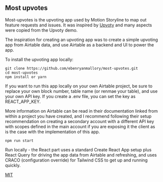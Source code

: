 ## Most upvotes

Most-upvotes is the upvoting app used by Motion Storyline to map out feature requests and issues. It was inspired by [Upvoty](https://www.upvoty.com/) and many aspects were copied from the Upvoty demo.

The inspiration for creating an upvoting app was to create a simple upvoting app from Airtable data, and use Airtable as a backend and UI to power the app.

To install the upvoting app locally:

```
git clone https://github.com/ebenryanmallory/most-upvotes.git
cd most-upvotes
npm install or yarn
```

If you want to run this app locally on your own Airtable project, be sure to replace your own block number, table name (or renmae your table), and use your own API key. If you create a .env file, you can set the key as REACT_APP_KEY.

More information on Airtable can be read in their documentation linked from within a project you have created, and I recommend following their setup recommendation on creating a secondary account with a different API key with scopes defined in the main account if you are exposing it the client as is the case with the implementation of this app.


```
npm run start
```

Run locally - the React part uses a standard Create React App setup plus React Query for driving the app data from Airtable and refreshing, and uses CRACO (configuration override) for Tailwind CSS to get up and running quickly.

[MIT](LICENSE)